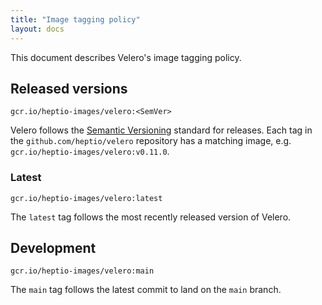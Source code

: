 ```yaml
---
title: "Image tagging policy"
layout: docs
---
```


This document describes Velero's image tagging policy.

## Released versions

`gcr.io/heptio-images/velero:<SemVer>`

Velero follows the [Semantic Versioning](http://semver.org/) standard for releases. Each tag in the `github.com/heptio/velero` repository has a matching image, e.g. `gcr.io/heptio-images/velero:v0.11.0`.

### Latest

`gcr.io/heptio-images/velero:latest`

The `latest` tag follows the most recently released version of Velero.

## Development

`gcr.io/heptio-images/velero:main`

The `main` tag follows the latest commit to land on the `main` branch.
